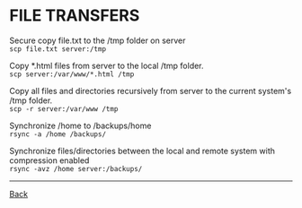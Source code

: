 # FILE TRANSFERS
Secure copy file.txt to the /tmp folder on server  
`scp file.txt server:/tmp`

Copy *.html files from server to the local /tmp folder.  
`scp server:/var/www/*.html /tmp`

Copy all files and directories recursively from server to the current system's /tmp folder.  
`scp -r server:/var/www /tmp`

Synchronize /home to /backups/home  
`rsync -a /home /backups/`

Synchronize files/directories between the local and remote system with compression enabled  
`rsync -avz /home server:/backups/`

---

[Back](../contents.md)